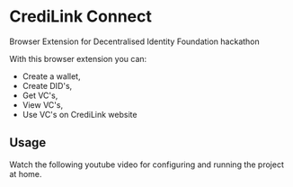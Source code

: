 # CrediLink Connect
Browser Extension for Decentralised Identity Foundation hackathon


With this browser extension you can:
- Create a wallet,
- Create DID's,
- Get VC's,
- View VC's,
- Use VC's on CrediLink website

## Usage
Watch the following youtube video for configuring and running the project at home.
